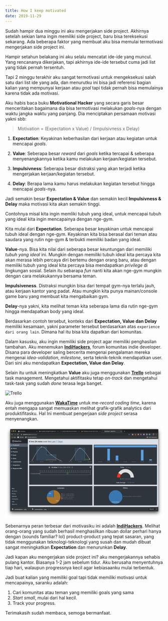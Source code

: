 ```yaml
---
title: How I keep motivated
date: 2019-11-29
---
```


Sudah hampir dua minggu ini aku mengerjakan side project. Akhirnya setelah sekian lama ingin memiliki side project, baru bisa tereksekusi sekarang. Ada beberapa faktor yang membuat aku bisa memulai termotivasi mengerjakan side project ini.
<!-- end -->

Hampir setahun belakang ini aku selalu mencatat ide-ide yang muncul. Yang rencananya dikerjakan, tapi akhirnya ide-ide tersebut cuma jadi list yang tidak pernah tersentuh.

Tapi 2 minggu terakhir aku sangat termotivasi untuk mengeksekusi salah satu dari list ide yang ada, dan menurutku ini bisa jadi referensi bagian kalian yang mempunyai kerjaan atau *goal* tapi tidak pernah bisa memulainya karena tidak ada motivasi.

Aku habis baca buku **Motivational Hacker** yang secara garis besar menceritakan bagaimana dia bisa termotivasi melakukan *goals*-nya dengan waktu jangka waktu yang panjang. Dia menciptakan persamaan motivasi yakni sbb:

> Motivation = (Expectation x Value) / (Impulsivness x Delay)

1. **Expectation**: Keyakinan keberhasilan dari kerjaan atau kegiatan untuk mencapai *goals*.

2. **Value**: Seberapa besar *reward* dari *goals* ketika tercapai & seberapa menyenangkannya ketika kamu melakukan kerjaan/kegiatan tersebut.

3. **Impulsivness**: Seberapa besar distraksi yang akan terjadi ketika  mengerjakan kerjaan/kegiatan tersebut.

4. **Delay**: Berapa lama kamu harus melakukan kegiatan tersebut hingga mencapai *goals*-nya.

Jadi semakin besar **Expectation & Value** dan semakin kecil **Impulsivness & Delay** maka motivasi kita akan semakin tinggi.

Contohnya misal kita ingin memliki tubuh yang ideal, untuk mencapai tubuh yang ideal kita ingin mencapainya dengan nge-gym.

Kita mulai dari **Expectation**. Seberapa besar keyakinan untuk mencapai tubuh ideal dengan nge-gym. Keyakinan kita bisa berasal dari teman atau saudara yang rutin nge-gym & terbukti memiliki badan yang ideal.

**Value**-nya. Bisa kita nilai dari seberapa besar keuntungan dari memiliki *tubuh yang ideal* ini. Mungkin dengan memiliki tubuh ideal kita percaya kita akan merasa lebih percaya diri bertemu dengan orang baru, atau dengan memiliki tubuh yang ideal kita percaya bisa mendapatkan *privilege* di lingkungan sosial. Selain itu sebarapa *fun* nanti kita akan nge-gym mungkin dengan cara melakukannya bersama teman.

**Impulsiveness**. Distraksi mungkin bisa dari tempat gym-nya terlalu jauh, atau kerjaan kantor yang padat. Atau mungkin kita punya mainan/console game baru yang membuat kita mengabaikan gym.

**Delay**-nya yakni, kita melihat teman kita seberapa lama dia rutin nge-gym hingga mendapatkan body yang ideal.

Berdasarkan contoh tersebut, konteks dari **Expectation, Value dan Delay** memiliki kesamaan, yakni parameter tersebut berdasarkan atas `experience dari orang lain`. Dimana hal itu bisa kita dapatkan dari komunitas.

Dalam kasusku, aku ingin memiliki side project agar memiliki penghasilan tambahan. Aku menemukan [**IndiHackers**](https://indiehackers.com), forum komunitas indie developer. Disana para developer saling bercerita mengenai pengalaman mereka mengenai *idea-validation*, *milestone*, serta teknik-teknik mendapatkan user. Dari sini aku mendapatkan **Expectation, Value dan Delay**.

Selain itu untuk meningkatkan **Value** aku juga menggunakan [**Trello**](https://trello.com) sebagai task management. Mengetahui aktifitasku tetap *on-track* dan mengetahui task-task yang sudah *done* terasa lega banget.

![Trello](./ss-trello.png)

Aku juga menggunakan [**WakaTime**](https://wakatime.com) untuk me-*record* *coding time*, karena entah mengapa sangat memuaskan melihat grafik-grafik analytics dari produktifitasku. Hal Ini membuat pengerjaan *side project* serasa menyenangkan.

![Waka Time](./ss-wakatime.png)

Sebenarnya peran terbesar dari motivasiku ini adalah [**IndiHackers**](https://indiehackers.com). Melihat orang-orang yang sudah berhasil menghasilkan ribuan dollar perhari hanya dengan (sounds familiar? lol) product-product yang tepat sasaran, yang tidak menggunakan teknologi-teknologi yang susah dan mudah dibuat sangat meningkatkan **Expectation** dan menurunkan **Delay**.

Jadi kapan aku mengerjakan side project ini? aku mengerjakannya sehabis pulang kantor. Biasanya 1-2 jam sebelum tidur. Aku berusaha menyentuhnya tiap hari, walaupun progressnya kecil agar kebiasaanku mulai terbentuk.

Jadi buat kalian yang memiliki goal tapi tidak memiliki motivasi untuk mencapainya, saranku adalah:

1. Cari komunitas atau teman yang memiliki goals yang sama
2. *Start small*, mulai dari hal kecil.
3. Track your progress.

Terimakasih sudah membaca, semoga bermanfaat. 